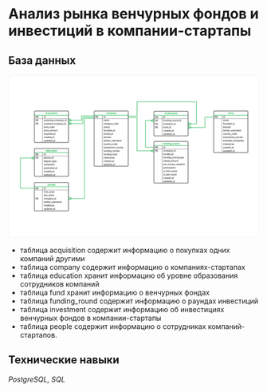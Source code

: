 # Анализ рынка венчурных фондов и инвестиций в компании-стартапы

## База данных
![bd](https://github.com/Lima82/Data_analyst_projects/blob/Practicum/SQL/sql_data.png)

- таблица acquisition cодержит информацию о покупках одних компаний другими
- таблица company cодержит информацию о компаниях-стартапах
- таблица education хранит информацию об уровне образования сотрудников компаний
- таблица fund хранит информацию о венчурных фондах
- таблица funding_round содержит информацию о раундах инвестиций
- таблица investment cодержит информацию об инвестициях венчурных фондов в компании-стартапы
- таблица people cодержит информацию о сотрудниках компаний-стартапов.

## Технические навыки

*PostgreSQL, SQL*

